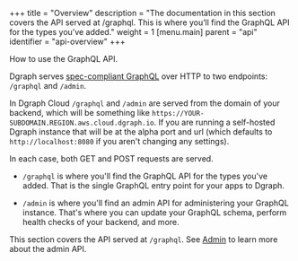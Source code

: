 +++
title = "Overview"
description = "The documentation in this section covers the API served at /graphql. This is where you’ll find the GraphQL API for the types you’ve added."
weight = 1
[menu.main]
    parent = "api"
    identifier = "api-overview"
+++

How to use the GraphQL API. 

Dgraph serves [spec-compliant
GraphQL](https://graphql.github.io/graphql-spec/June2018/) over HTTP to two endpoints: `/graphql` and `/admin`. 


In Dgraph Cloud `/graphql` and `/admin` are served from the domain of your backend, which will be something like `https://YOUR-SUBDOMAIN.REGION.aws.cloud.dgraph.io`. If you are running a self-hosted Dgraph instance that will be at the alpha port and url (which defaults to `http://localhost:8080` if you aren't changing any settings).

In each case, both GET and POST requests are served.

- `/graphql` is where you'll find the GraphQL API for the types you've added. That is the single GraphQL entry point for your apps to Dgraph.

- `/admin` is where you'll find an admin API for administering your GraphQL instance. That's where you can update your GraphQL schema, perform health checks of your backend, and more.

This section covers the API served at `/graphql`. See [Admin](/graphql/admin) to learn more about the admin API.
